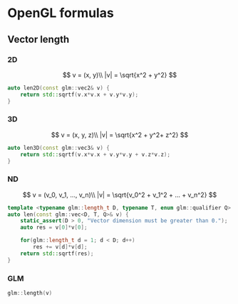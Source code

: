 # OpenGL formulas

## Vector length

### 2D

$$
v = (x, y)\\
|v| = \sqrt{x^2 + y^2}
$$

```c++
auto len2D(const glm::vec2& v) {
	return std::sqrtf(v.x*v.x + v.y*v.y);
}
```

### 3D

$$
v = (x, y, z)\\
|v| = \sqrt{x^2 + y^2+ z^2}
$$

```c++
auto len3D(const glm::vec3& v) {
	return std::sqrtf(v.x*v.x + v.y*v.y + v.z*v.z);
}
```

### ND

$$
v = (v_0, v_1, ..., v_n)\\
|v| = \sqrt{v_0^2 + v_1^2 + ... + v_n^2}
$$

```c++
template <typename glm::length_t D, typename T, enum glm::qualifier Q>
auto len(const glm::vec<D, T, Q>& v) {
	static_assert(D > 0, "Vector dimension must be greater than 0.");
	auto res = v[0]*v[0];

	for(glm::length_t d = 1; d < D; d++)
		res += v[d]*v[d];
	return std::sqrtf(res);
}
```

### GLM

```c++
glm::length(v)
```

